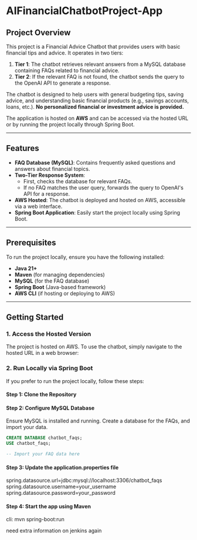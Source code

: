 # AIFinancialChatbotProject-App

## Project Overview

This project is a Financial Advice Chatbot that provides users with basic financial tips and advice. It operates in two tiers:
1. **Tier 1**: The chatbot retrieves relevant answers from a MySQL database containing FAQs related to financial advice.
2. **Tier 2**: If the relevant FAQ is not found, the chatbot sends the query to the OpenAI API to generate a response.

The chatbot is designed to help users with general budgeting tips, saving advice, and understanding basic financial products (e.g., savings accounts, loans, etc.). **No personalized financial or investment advice is provided.**

The application is hosted on **AWS** and can be accessed via the hosted URL or by running the project locally through Spring Boot.

---

## Features
- **FAQ Database (MySQL)**: Contains frequently asked questions and answers about financial topics.
- **Two-Tier Response System**:
    - First, checks the database for relevant FAQs.
    - If no FAQ matches the user query, forwards the query to OpenAI's API for a response.
- **AWS Hosted**: The chatbot is deployed and hosted on AWS, accessible via a web interface.
- **Spring Boot Application**: Easily start the project locally using Spring Boot.

---

## Prerequisites

To run the project locally, ensure you have the following installed:
- **Java 21+**
- **Maven** (for managing dependencies)
- **MySQL** (for the FAQ database)
- **Spring Boot** (Java-based framework)
- **AWS CLI** (if hosting or deploying to AWS)

---

## Getting Started

### 1. **Access the Hosted Version**

The project is hosted on AWS. To use the chatbot, simply navigate to the hosted URL in a web browser:


### 2. **Run Locally via Spring Boot**

If you prefer to run the project locally, follow these steps:

#### Step 1: Clone the Repository


#### Step 2: Configure MySQL Database

Ensure MySQL is installed and running. Create a database for the FAQs, and import your data.

```sql
CREATE DATABASE chatbot_faqs;
USE chatbot_faqs;

-- Import your FAQ data here
```
#### Step 3: Update the application.properties file
spring.datasource.url=jdbc:mysql://localhost:3306/chatbot_faqs
spring.datasource.username=your_username
spring.datasource.password=your_password

#### Step 4: Start the app using Maven
cli: mvn spring-boot:run

need extra information on jenkins again